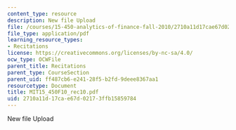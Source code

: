 ```yaml
---
content_type: resource
description: New file Upload
file: /courses/15-450-analytics-of-finance-fall-2010/2710a11d17cae67d02173ffb15859784_MIT15_450F10_rec10.pdf
file_type: application/pdf
learning_resource_types:
- Recitations
license: https://creativecommons.org/licenses/by-nc-sa/4.0/
ocw_type: OCWFile
parent_title: Recitations
parent_type: CourseSection
parent_uid: ff487cb6-e241-28f5-b2fd-9deee8367aa1
resourcetype: Document
title: MIT15_450F10_rec10.pdf
uid: 2710a11d-17ca-e67d-0217-3ffb15859784
---
```

New file Upload